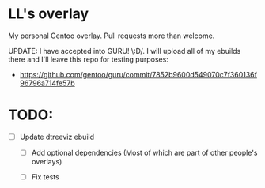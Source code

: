 # LL's overlay
My personal Gentoo overlay. 
Pull requests more than welcome.

UPDATE: I have accepted into GURU! \\:D/. I will upload all of my ebuilds there
and I'll leave this repo for testing purposes:
- https://github.com/gentoo/guru/commit/7852b9600d549070c7f360136f96796a714fe57b


# TODO:
- [ ] Update dtreeviz ebuild
	- [ ] Add optional dependencies (Most of which are part of other people's overlays)
	- [ ] Fix tests

